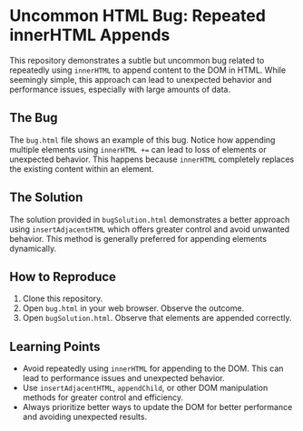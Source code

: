 # Uncommon HTML Bug: Repeated innerHTML Appends

This repository demonstrates a subtle but uncommon bug related to repeatedly using `innerHTML` to append content to the DOM in HTML.  While seemingly simple, this approach can lead to unexpected behavior and performance issues, especially with large amounts of data.

## The Bug
The `bug.html` file shows an example of this bug.  Notice how appending multiple elements using `innerHTML +=` can lead to loss of elements or unexpected behavior. This happens because `innerHTML` completely replaces the existing content within an element.

## The Solution
The solution provided in `bugSolution.html` demonstrates a better approach using `insertAdjacentHTML` which offers greater control and avoid unwanted behavior.   This method is generally preferred for appending elements dynamically.

## How to Reproduce
1. Clone this repository.
2. Open `bug.html` in your web browser. Observe the outcome.
3. Open `bugSolution.html`. Observe that elements are appended correctly.

## Learning Points
* Avoid repeatedly using `innerHTML` for appending to the DOM. This can lead to performance issues and unexpected behavior.
* Use `insertAdjacentHTML`, `appendChild`, or other DOM manipulation methods for greater control and efficiency.
* Always prioritize better ways to update the DOM for better performance and avoiding unexpected results.